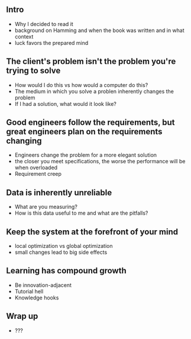 ## Intro

- Why I decided to read it
- background on Hamming and when the book was written and in what context
- luck favors the prepared mind

## The client's problem isn't the problem you're trying to solve

- How would I do this vs how would a computer do this?
- The medium in which you solve a problen inherently changes the problem
- If I had a solution, what would it look like?

## Good engineers follow the requirements, but great engineers plan on the requirements changing

- Engineers change the problem for a more elegant solution
- the closer you meet specifications, the worse the performance will be when overloaded
- Requirement creep

## Data is inherently unreliable

- What are you measuring?
- How is this data useful to me and what are the pitfalls?

## Keep the system at the forefront of your mind

- local optimization vs global optimization
- small changes lead to big side effects

## Learning has compound growth

- Be innovation-adjacent
- Tutorial hell
- Knowledge hooks

## Wrap up

- ???
